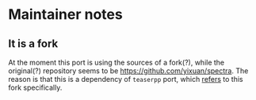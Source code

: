 # Maintainer notes

## It is a fork

At the moment this port is using the sources of a fork(?), while the original(?) repository seems to be <https://github.com/yixuan/spectra>. The reason is that this is a dependency of `teaserpp` port, which [refers](https://github.com/MIT-SPARK/TEASER-plusplus/blob/9ca20d9b52fcb631e7f8c9e3cc55c5ba131cc4e6/cmake/spectra.CMakeLists.txt.in#L7) to this fork specifically.
